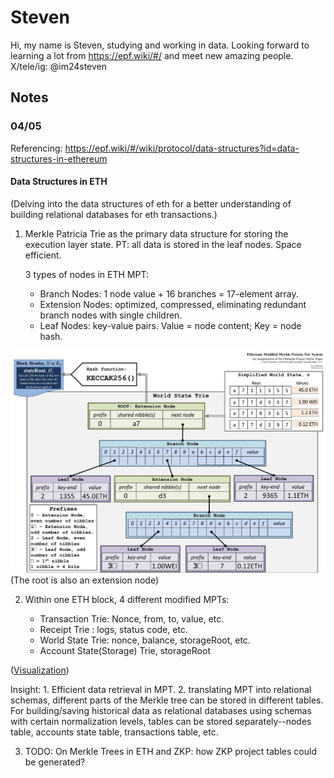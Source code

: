 # Steven

Hi, my name is Steven, studying and working in data. Looking forward to learning a lot from https://epf.wiki/#/ and meet new amazing people. 
X/tele/ig: @im24steven

## Notes

### 04/05

Referencing: https://epf.wiki/#/wiki/protocol/data-structures?id=data-structures-in-ethereum 

#### Data Structures in ETH

(Delving into the data structures of eth for a better understanding of building relational databases for eth transactions.)

1. Merkle Patricia Trie as the primary data structure for storing the execution layer state. PT: all data is stored in the leaf nodes. Space efficient.

	3 types of nodes in ETH MPT:
	
	- Branch Nodes: 1 node value + 16 branches = 17-element array. 
	- Extension Nodes: optimized, compressed, eliminating redundant branch nodes with single children.
	- Leaf Nodes: key-value pairs. Value = node content; Key = node hash.

![MPT](https://github.com/WildcatsC/eth-projects/blob/main/assets-pics/ETH-MPT.jpg)
(The root is also an extension node)

2. Within one ETH block, 4 different modified MPTs:

 	- Transaction Trie: Nonce, from, to, value, etc.
	- Receipt Trie : logs, status code, etc.
	- World State Trie: nonce, balance, storageRoot, etc.
	- Account State(Storage) Trie, storageRoot

([Visualization](https://epf.wiki/#/wiki/protocol/data-structures))

Insight: 1. Efficient data retrieval in MPT. 2. translating MPT into relational schemas, different parts of the Merkle tree can be stored in different tables. For building/saving historical data as relational databases using schemas with certain normalization levels, tables can be stored separately--nodes table, accounts state table, transactions table, etc. 

3. TODO: On Merkle Trees in ETH and ZKP: how ZKP project tables could be generated?

	



